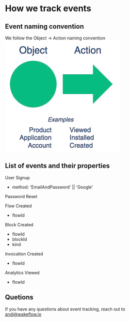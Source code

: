 # How we track events

## Event naming convention
We follow the Object -> Action naming convention
![ObjectAction](/images/object-action.png)

## List of events and their properties

User Signup
- method: 'EmailAndPassword' || 'Google'

Password Reset

Flow Created
- flowId

Block Created
- flowId
- blockId
- kind

Invocation Created
- flowId

Analytics Viewed
- flowId

## Quetions
If you have any questions about event tracking, reach out to andi@wakeflow.io
